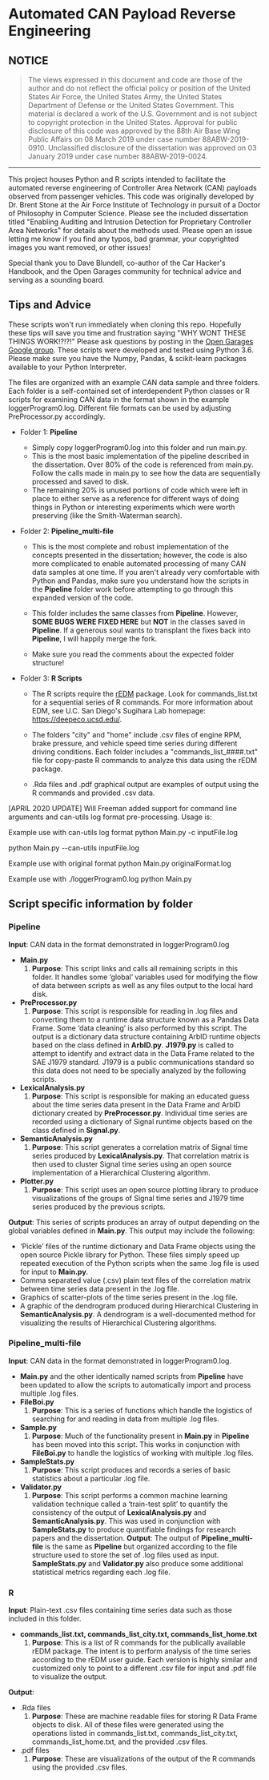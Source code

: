 # Automated CAN Payload Reverse Engineering

## NOTICE
> The views expressed in this document and code are those of the author and do not reflect the official policy or position of the United States Air Force, the United States Army, the United States Department of Defense or the United States Government. This material is declared a work of the U.S. Government and is not subject to copyright protection in the United States. Approval for public disclosure of this code was approved by the 88th Air Base Wing Public Affairs on 08 March 2019 under case number 88ABW-2019-0910. Unclassified disclosure of the dissertation was approved on 03 January 2019 under case number 88ABW-2019-0024.
-----------------------------------------------------------------------------------------

This project houses Python and R scripts intended to facilitate the automated reverse engineering of Controller Area Network (CAN) payloads observed from passenger vehicles. This code was originally developed by Dr. Brent Stone at the Air Force Institute of Technology in pursuit of a Doctor of Philosophy in Computer Science. Please see the included dissertation titled "Enabling Auditing and Intrusion Detection for Proprietary Controller Area Networks" for details about the methods used. Please open an issue letting me know if you find any typos, bad grammar, your copyrighted images you want removed, or other issues!

Special thank you to Dave Blundell, co-author of the Car Hacker's Handbook, and the Open Garages community for technical advice and serving as a sounding board.

## Tips and Advice
These scripts won't run immediately when cloning this repo. Hopefully these tips will save you time and frustration saying "WHY WONT THESE THINGS WORK!?!?!" Please ask questions by posting in the [Open Garages Google group](https://groups.google.com/forum/#!forum/open-garages). These scripts were developed and tested using Python 3.6. Please make sure you have the Numpy, Pandas, & scikit-learn packages available to your Python Interpreter.


The files are organized with an example CAN data sample and three folders. Each folder is a self-contained set of interdependent Python classes or R scripts for examining CAN data in the format shown in the example loggerProgram0.log. Different file formats can be used by adjusting PreProcessor.py accordingly.

* Folder 1: **Pipeline**
  * Simply copy loggerProgram0.log into this folder and run main.py.
  * This is the most basic implementation of the pipeline described in the dissertation. Over 80% of the code is referenced from main.py. Follow the calls made in main.py to see how the data are sequentially processed and saved to disk.
  * The remaining 20% is unused portions of code which were left in place to either serve as a reference for different ways of doing things in Python or interesting experiments which were worth preserving (like the Smith-Waterman search).

* Folder 2: **Pipeline_multi-file**
  * This is the most complete and robust implementation of the concepts presented in the dissertation; however, the code is also more complicated to enable automated processing of many CAN data samples at one time. If you aren't already very comfortable with Python and Pandas, make sure you understand how the scripts in the **Pipeline** folder work before attempting to go through this expanded version of the code.

  * This folder includes the same classes from **Pipeline**. However, **SOME BUGS WERE FIXED HERE** but **NOT** in the classes saved in **Pipeline**. If a generous soul wants to transplant the fixes back into **Pipeline**, I will happily merge the fork.

  * Make sure you read the comments about the expected folder structure!

* Folder 3: **R Scripts**
  * The R scripts require the [rEDM](https://CRAN.R-project.org/package=rEDM) package. Look for commands_list.txt for a sequential series of R commands. For more information about EDM, see U.C. San Diego's Sugihara Lab homepage: https://deepeco.ucsd.edu/.

  * The folders "city" and "home" include .csv files of engine RPM, brake pressure, and vehicle speed time series during different driving conditions. Each folder includes a "commands_list_####.txt" file for copy-paste R commands to analyze this data using the rEDM package.

  * .Rda files and .pdf graphical output are examples of output using the R commands and provided .csv data.
 

[APRIL 2020 UPDATE]
Will Freeman added support for command line arguments and can-utils log format pre-processing.
Usage is:

Example use with can-utils log format
python Main.py -c inputFile.log

python Main.py --can-utils inputFile.log

Example use with original format
python Main.py originalFormat.log

Example use with ./loggerProgram0.log
python Main.py
  
## Script specific information by folder
### Pipeline
**Input**: CAN data in the format demonstrated in loggerProgram0.log
* **Main.py**
  1. **Purpose**: This script links and calls all remaining scripts in this folder. It handles some ‘global’ variables used for modifying the flow of data between scripts as well as any files output to the local hard disk.
* **PreProcessor.py**
  1. **Purpose**: This script is responsible for reading in .log files and converting them to a runtime data structure known as a Pandas Data Frame. Some ‘data cleaning’ is also performed by this script. The output is a dictionary data structure containing ArbID runtime objects based on the class defined in **ArbID.py**. **J1979.py** is called to attempt to identify and extract data in the Data Frame related to the SAE J1979 standard. J1979 is a public communications standard so this data does not need to be specially analyzed by the following scripts.
* **LexicalAnalysis.py**
  1. **Purpose**: This script is responsible for making an educated guess about the time series data present in the Data Frame and ArbID dictionary created by **PreProcessor.py**. Individual time series are recorded using a dictionary of Signal runtime objects based on the class defined in **Signal.py**.
* **SemanticAnalysis.py**
  1. **Purpose**: This script generates a correlation matrix of Signal time series produced by **LexicalAnalysis.py**. That correlation matrix is then used to cluster Signal time series using an open source implementation of a Hierarchical Clustering algorithm.
* **Plotter.py**
  1. **Purpose**: This script uses an open source plotting library to produce visualizations of the groups of Signal time series and J1979 time series produced by the previous scripts.

**Output**: This series of scripts produces an array of output depending on the global variables defined in **Main.py**. This output may include the following:
*	‘Pickle’ files of the runtime dictionary and Data Frame objects using the open source Pickle library for Python. These files simply speed up repeated execution of the Python scripts when the same .log file is used for input to **Main.py**.
* Comma separated value (.csv) plain text files of the correlation matrix between time series data present in the .log file.
* Graphics of scatter-plots of the time series present in the .log file.
* A graphic of the dendrogram produced during Hierarchical Clustering in **SemanticAnalysis.py**. A dendrogram is a well-documented method for visualizing the results of Hierarchical Clustering algorithms.


### Pipeline_multi-file
**Input**: CAN data in the format demonstrated in loggerProgram0.log. 
* **Main.py** and the other identically named scripts from **Pipeline** have been updated to allow the scripts to automatically import and process multiple .log files.
* **FileBoi.py**
  1. **Purpose**: This is a series of functions which handle the logistics of searching for and reading in data from multiple .log files.
* **Sample.py**
  1. **Purpose**: Much of the functionality present in **Main.py** in **Pipeline** has been moved into this script. This works in conjunction with **FileBoi.py** to handle the logistics of working with multiple .log files.
* **SampleStats.py**
  1. **Purpose**: This script produces and records a series of basic statistics about a particular .log file.
* **Validator.py**
  1. **Purpose**: This script performs a common machine learning validation technique called a ‘train-test split’ to quantify the consistency of the output of **LexicalAnalysis.py** and **SemanticAnalysis.py**. This was used in conjunction with **SampleStats.py** to produce quantifiable findings for research papers and the dissertation.
**Output**: The output of **Pipeline_multi-file** is the same as **Pipeline** but organized according to the file structure used to store the set of .log files used as input. **SampleStats.py** and **Validator.py** also produce some additional statistical metrics regarding each .log file.

### R
**Input**: Plain-text .csv files containing time series data such as those included in this folder. 
* **commands_list.txt, commands_list_city.txt, commands_list_home.txt**
  1. **Purpose**: This is a list of R commands for the publically available rEDM package. The intent is to perform analysis of the time series according to the rEDM user guide. Each version is highly similar and customized only to point to a different .csv file for input and .pdf file to visualize the output.


**Output**:
* .Rda files
  1. **Purpose**: These are machine readable files for storing R Data Frame objects to disk. All of these files were generated using the operations listed in commands_list.txt, commands_list_city.txt, commands_list_home.txt, and the provided .csv files.
* .pdf files
  1. **Purpose**: These are visualizations of the output of the R commands using the provided .csv files.
